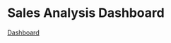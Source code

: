 # Sales Analysis Dashboard

[Dashboard](https://public.tableau.com/app/profile/kishan7163#!/?newProfile=&activeTab=0)
